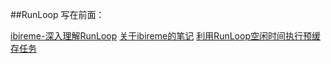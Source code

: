 ##RunLoop
写在前面：

[ibireme-深入理解RunLoop](http://blog.ibireme.com/2015/05/18/runloop/)
[关于ibireme的笔记](http://finb.github.io/blog/2016/01/06/ios-runloop-xue-xi-and-yong-runloopshi-xian-dang-cheng-xu-kong-xian-shi-,zhi-xing-mou-xie-dai-ma/)
[利用RunLoop空闲时间执行预缓存任务](http://blog.sunnyxx.com/2015/05/17/cell-height-calculation/)




